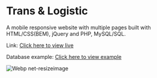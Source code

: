 <h1>Trans & Logistic</h1>
<p>A mobile responsive website with multiple pages built with HTML/CSS(BEM), jQuery and PHP, MySQL/SQL. </p>

Link:
<a href="https://center-logistics.netlify.app/" target="_blank">Click here to view live</a>

Database example:
<a href="https://github.com/Lateralus-lab/logistic/blob/master/src/logistic.sql" target="_blank">Click here to view example</a>

![Webp net-resizeimage](https://user-images.githubusercontent.com/59764339/118375743-846a4180-b5bb-11eb-80a1-09ab9fb89286.png)
